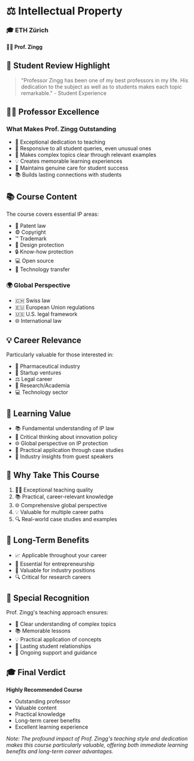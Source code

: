 # ⚖️ Intellectual Property
### 🎓 ETH Zürich
#### 👨‍🏫 Prof. Zingg

## 💫 Student Review Highlight
> "Professor Zingg has been one of my best professors in my life. His dedication to the subject as well as to students makes each topic remarkable." - Student Experience

## 👨‍🏫 Professor Excellence
### What Makes Prof. Zingg Outstanding
- 💝 Exceptional dedication to teaching
- 📧 Responsive to all student queries, even unusual ones
- 🎯 Makes complex topics clear through relevant examples
- 💡 Creates memorable learning experiences
- 🤝 Maintains genuine care for student success
- 📚 Builds lasting connections with students

## 📚 Course Content
The course covers essential IP areas:
- 📜 Patent law
- ©️ Copyright
- ™️ Trademark
- 🎨 Design protection
- 🔒 Know-how protection
- 💻 Open source
- 🤝 Technology transfer

### 🌍 Global Perspective
- 🇨🇭 Swiss law
- 🇪🇺 European Union regulations
- 🇺🇸 U.S. legal framework
- 🌐 International law

## 💡 Career Relevance
Particularly valuable for those interested in:
- 💊 Pharmaceutical industry
- 🚀 Startup ventures
- ⚖️ Legal career
- 🔬 Research/Academia
- 💻 Technology sector

## 🎯 Learning Value
- 📚 Fundamental understanding of IP law
- 💭 Critical thinking about innovation policy
- 🌐 Global perspective on IP protection
- 💼 Practical application through case studies
- 🤝 Industry insights from guest speakers

## 💫 Why Take This Course
1. 👨‍🏫 Exceptional teaching quality
2. 📚 Practical, career-relevant knowledge
3. 🌐 Comprehensive global perspective
4. 💡 Valuable for multiple career paths
5. 🔍 Real-world case studies and examples

## 💭 Long-Term Benefits
- 📈 Applicable throughout your career
- 🚀 Essential for entrepreneurship
- 💼 Valuable for industry positions
- 🔍 Critical for research careers

## 🌟 Special Recognition
Prof. Zingg's teaching approach ensures:
- 🎯 Clear understanding of complex topics
- 📚 Memorable lessons
- 💡 Practical application of concepts
- 🤝 Lasting student relationships
- 📧 Ongoing support and guidance

## 🎓 Final Verdict
**Highly Recommended Course**
- Outstanding professor
- Valuable content
- Practical knowledge
- Long-term career benefits
- Excellent learning experience

*Note: The profound impact of Prof. Zingg's teaching style and dedication makes this course particularly valuable, offering both immediate learning benefits and long-term career advantages.*